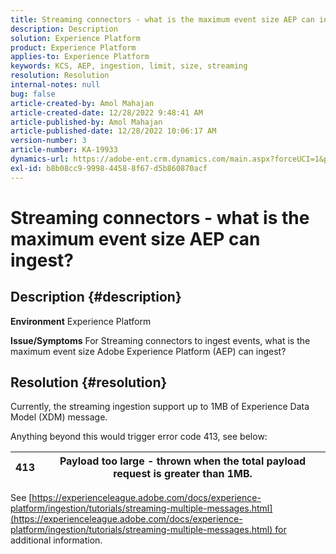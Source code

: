 ```yaml
---
title: Streaming connectors - what is the maximum event size AEP can ingest?
description: Description
solution: Experience Platform
product: Experience Platform
applies-to: Experience Platform
keywords: KCS, AEP, ingestion, limit, size, streaming
resolution: Resolution
internal-notes: null
bug: false
article-created-by: Amol Mahajan
article-created-date: 12/28/2022 9:48:41 AM
article-published-by: Amol Mahajan
article-published-date: 12/28/2022 10:06:17 AM
version-number: 3
article-number: KA-19933
dynamics-url: https://adobe-ent.crm.dynamics.com/main.aspx?forceUCI=1&pagetype=entityrecord&etn=knowledgearticle&id=48dacbca-9486-ed11-81ac-6045bd006e5a
exl-id: b8b08cc9-9998-4458-8f67-d5b860870acf
---
```

# Streaming connectors - what is the maximum event size AEP can ingest?

## Description {#description}

<b>Environment</b>
Experience Platform


<b>Issue/Symptoms</b>
For Streaming connectors to ingest events, what is the maximum event size Adobe Experience Platform (AEP) can ingest?


## Resolution {#resolution}


Currently, the streaming ingestion support up to 1MB of Experience Data Model (XDM) message.

Anything beyond this would trigger error code 413, see below:




| 413 | Payload too large - thrown when the total payload request is greater than 1MB. |
| --- | --- |




See [https://experienceleague.adobe.com/docs/experience-platform/ingestion/tutorials/streaming-multiple-messages.html](https://experienceleague.adobe.com/docs/experience-platform/ingestion/tutorials/streaming-multiple-messages.html) for additional information.
